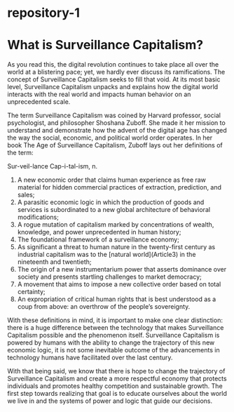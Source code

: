# repository-1

# **What is Surveillance Capitalism?** #

<p>As you read this, the digital revolution continues to take place all over the world at a blistering pace; yet, we hardly ever discuss its ramifications. The concept of Surveillance Capitalism seeks to fill that void. At its most basic level, Surveillance Capitalism unpacks and explains how the digital world interacts with the real world and impacts human behavior on an unprecedented scale.</p>

<p>The term Surveillance Capitalism was coined by Harvard professor, social psychologist, and philosopher Shoshana Zuboff. She made it her mission to understand and demonstrate how the advent of the digital age has changed the way the social, economic, and political world order operates. In her book The Age of Surveillance Capitalism, Zuboff lays out her definitions of the term:</p>

<p>Sur-veil-lance Cap-i-tal-ism, n.<br>
<ol>
<li>A new economic order that claims human experience as free raw material for hidden commercial practices of extraction, prediction, and sales; </li>
<li>A parasitic economic logic in which the production of goods and services is subordinated to a new global architecture of behavioral modifications; </li>
<li>A rogue mutation of capitalism marked by concentrations of wealth, knowledge, and power unprecedented in human history; </li>
<li>The foundational framework of a surveillance economy; </li>
<li>As significant a threat to human nature in the twenty-first century as industrial capitalism was to the [natural world](Article3) in the nineteenth and twentieth; </li>
<li>The origin of a new instrumentarium power that asserts dominance over society and presents startling challenges to market democracy; </li>
<li>A movement that aims to impose a new collective order based on total certainty; </li>
<li>An expropriation of critical human rights that is best understood as a coup from above: an overthrow of the people’s sovereignty.</li>
</ol>
</p>

<p>With these definitions in mind, it is important to make one clear distinction: there is a huge difference between the technology that makes Surveillance Capitalism possible and the phenomenon itself. Surveillance Capitalism is powered by humans with the ability to change the trajectory of this new economic logic, it is not some inevitable outcome of the advancements in technology humans have facilitated over the last century.</p>

<p>With that being said, we know that there is hope to change the trajectory of Surveillance Capitalism and create a more respectful economy that protects individuals and promotes healthy competition and sustainable growth. The first step towards realizing that goal is to educate ourselves about the world we live in and the systems of power and logic that guide our decisions.</p>
